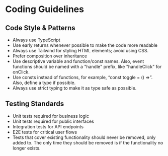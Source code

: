 # Coding Guidelines

## Code Style & Patterns

-   Always use TypeScript
-   Use early returns whenever possible to make the code more readable
-   Always use Tailwind for styling HTML elements; avoid using CSS.
-   Prefer composition over inheritance
-   Use descriptive variable and function/const names. Also, event functions should be named with a "handle" prefix, like "handleClick" for onClick.
-   Use consts instead of functions, for example, “const toggle = () =>”. Also, define a type if possible.
-   Always use strict typing to make it as type safe as possible.

## Testing Standards

-   Unit tests required for business logic
-   Unit tests required for public interfaces
-   Integration tests for API endpoints
-   E2E tests for critical user flows
-   Tests that cover existing functionality should never be removed, only added to. The only time they should be removed is if the functionality no longer exists.
